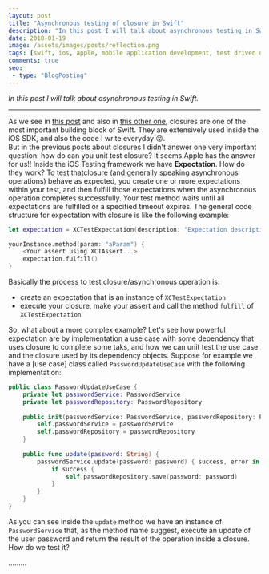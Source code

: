 ```yaml
---
layout: post
title: "Asynchronous testing of closure in Swift"
description: "In this post I will talk about asynchronous testing in Swift."
date: 2018-01-19
image: /assets/images/posts/reflection.png
tags: [swift, ios, apple, mobile application development, test driven development]
comments: true
seo:
 - type: "BlogPosting"
---
```


*In this post I will talk about asynchronous testing in Swift.*

---

As we see in [this post](/2017/06/02/swift-closure-syntax.html "what are closure") and also in [this other one](/2017/06/14/swift-closure-demystifying-autoclosure-escaping.html "autoclose and escaping"), closures are one of the most important building block of Swift. They are extensively used inside the iOS SDK, and also the code I write everyday :stuck_out_tongue_winking_eye:.  
But in the previous posts about closures I didn't answer one very important question: how do can you unit test closure? It seems Apple has the answer for us!! Inside the iOS Testing framework we have **Expectation**. How do they work? To test thatclosure (and generally speaking asynchronous operations) behave as expected, you create one or more expectations within your test, and then fulfill those expectations when the asynchronous operation completes successfully. Your test method waits until all expectations are fulfilled or a specified timeout expires. The general code structure for expectation with closure is like the following example:

```swift
let expectation = XCTestExpectation(description: "Expectation description")

yourInstance.method(param: "aParam") {
    <Your assert using XCTAssert...>
    expectation.fulfill()
}
```

Basically the process to test closure/asynchronous operation is:

* create an expectation that is an instance of `XCTestExpectation`
* execute your closure, make your assert and call the method `fulfill` of `XCTestExpectation`

So, what about a more complex example? Let's see how powerful expectation are by implementation a use case with some dependency that uses closure to complete some taks, and how we can unit test the use case and the closure used by its dependency objects.
Suppose for example we have a [use case] class called `PasswordUpdateUseCase` with the following implementation:

```swift
public class PasswordUpdateUseCase {
    private let passwordService: PasswordService
    private let passwordRepository: PasswordRepository
    
    public init(passwordService: PasswordService, passwordRepository: PasswordRepository) {
        self.passwordService = passwordService
        self.passwordRepository = passwordRepository
    }
    
    public func update(password: String) {
        passwordService.update(password: password) { success, error in
            if success {
                self.passwordRepository.save(password: password)
            }
        }
    }
}
```

As you can see inside the `update` method we have an instance of `PasswordService` that, as the method name suggest, execute an update of the user password and return the result of the operation inside a closure. How do we test it? 

.........
